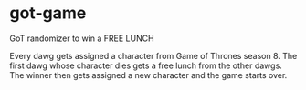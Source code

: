 # got-game
GoT randomizer to win a FREE LUNCH

Every dawg gets assigned a character from Game of Thrones season 8. 
The first dawg whose character dies gets a free lunch from the other dawgs.
The winner then gets assigned a new character and the game starts over.
